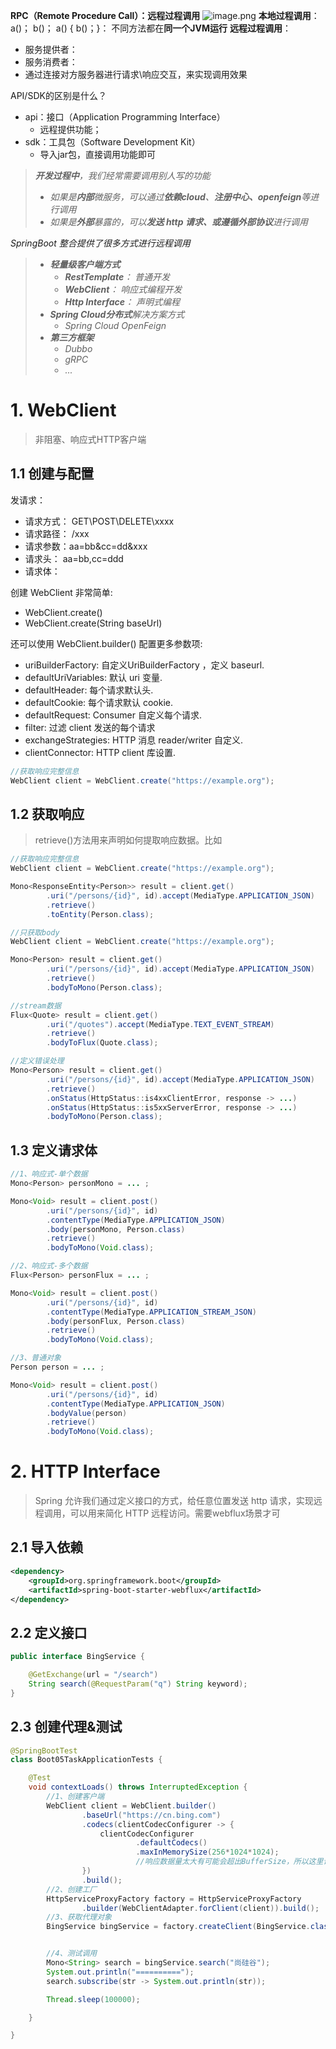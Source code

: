 
**RPC（Remote Procedure Call）：远程过程调用**
![image.png](https://cdn.nlark.com/yuque/0/2023/png/1613913/1683348699620-39b5acb1-9f2a-4a7f-af3a-7829769ca567.png#averageHue=%2372ac26&clientId=u4cdb8c18-aa58-4&from=paste&height=191&id=u9323b6bc&originHeight=239&originWidth=643&originalType=binary&ratio=1.25&rotation=0&showTitle=false&size=17409&status=done&style=none&taskId=u3c12af96-07b4-4f1b-adf3-5ff3953da63&title=&width=514.4)
**本地过程调用**： a()； b()； a() { b()；}： 不同方法都在**同一个JVM运行**
**远程过程调用**：

- 服务提供者：
- 服务消费者：
- 通过连接对方服务器进行请求\响应交互，来实现调用效果

API/SDK的区别是什么？

- api：接口（Application Programming Interface）
   - 远程提供功能； 
- sdk：工具包（Software Development Kit）
   - 导入jar包，直接调用功能即可
> _**开发过程中**，我们经常需要调用别人写的功能_
> - _如果是**内部**微服务，可以通过**依赖cloud**、**注册中心、openfeign**等进行调用_
> - _如果是**外部**暴露的，可以**发送 http 请求、或遵循外部协议**进行调用_
> 
_SpringBoot 整合提供了很多方式进行远程调用_
> - _**轻量级客户端方式**_
>    - _**RestTemplate**： 普通开发_
>    - _**WebClient**： 响应式编程开发_
>    - _**Http Interface**： 声明式编程_
> - _**Spring Cloud分布式**解决方案方式_
>    - _Spring Cloud OpenFeign_
> - _**第三方框架**_
>    - _Dubbo_
>    - _gRPC_
>    - _..._



# 1. WebClient
> 非阻塞、响应式HTTP客户端

## 1.1 创建与配置
发请求：

- 请求方式： GET\POST\DELETE\xxxx
- 请求路径： /xxx
- 请求参数：aa=bb&cc=dd&xxx
- 请求头： aa=bb,cc=ddd
- 请求体：

创建 WebClient 非常简单:

- WebClient.create()
- WebClient.create(String baseUrl)

还可以使用 WebClient.builder() 配置更多参数项:

- uriBuilderFactory: 自定义UriBuilderFactory ，定义 baseurl.
- defaultUriVariables: 默认 uri 变量.
- defaultHeader: 每个请求默认头.
- defaultCookie: 每个请求默认 cookie.
- defaultRequest: Consumer 自定义每个请求.
- filter: 过滤 client 发送的每个请求
- exchangeStrategies: HTTP 消息 reader/writer 自定义.
- clientConnector: HTTP client 库设置.
```java
//获取响应完整信息
WebClient client = WebClient.create("https://example.org");
```

## 1.2 获取响应
> retrieve()方法用来声明如何提取响应数据。比如

```java
//获取响应完整信息
WebClient client = WebClient.create("https://example.org");

Mono<ResponseEntity<Person>> result = client.get()
        .uri("/persons/{id}", id).accept(MediaType.APPLICATION_JSON)
        .retrieve()
        .toEntity(Person.class);

//只获取body
WebClient client = WebClient.create("https://example.org");

Mono<Person> result = client.get()
        .uri("/persons/{id}", id).accept(MediaType.APPLICATION_JSON)
        .retrieve()
        .bodyToMono(Person.class);

//stream数据
Flux<Quote> result = client.get()
        .uri("/quotes").accept(MediaType.TEXT_EVENT_STREAM)
        .retrieve()
        .bodyToFlux(Quote.class);

//定义错误处理
Mono<Person> result = client.get()
        .uri("/persons/{id}", id).accept(MediaType.APPLICATION_JSON)
        .retrieve()
        .onStatus(HttpStatus::is4xxClientError, response -> ...)
        .onStatus(HttpStatus::is5xxServerError, response -> ...)
        .bodyToMono(Person.class);
```

## 1.3 定义请求体
```java
//1、响应式-单个数据
Mono<Person> personMono = ... ;

Mono<Void> result = client.post()
        .uri("/persons/{id}", id)
        .contentType(MediaType.APPLICATION_JSON)
        .body(personMono, Person.class)
        .retrieve()
        .bodyToMono(Void.class);

//2、响应式-多个数据
Flux<Person> personFlux = ... ;

Mono<Void> result = client.post()
        .uri("/persons/{id}", id)
        .contentType(MediaType.APPLICATION_STREAM_JSON)
        .body(personFlux, Person.class)
        .retrieve()
        .bodyToMono(Void.class);

//3、普通对象
Person person = ... ;

Mono<Void> result = client.post()
        .uri("/persons/{id}", id)
        .contentType(MediaType.APPLICATION_JSON)
        .bodyValue(person)
        .retrieve()
        .bodyToMono(Void.class);
```
# 2. HTTP Interface
> Spring 允许我们通过定义接口的方式，给任意位置发送 http 请求，实现远程调用，可以用来简化 HTTP 远程访问。需要webflux场景才可

## 2.1 导入依赖
```xml
<dependency>
    <groupId>org.springframework.boot</groupId>
    <artifactId>spring-boot-starter-webflux</artifactId>
</dependency>
```
## 2.2 定义接口
```java
public interface BingService {

    @GetExchange(url = "/search")
    String search(@RequestParam("q") String keyword);
}
```

## 2.3 创建代理&测试
```java
@SpringBootTest
class Boot05TaskApplicationTests {

    @Test
    void contextLoads() throws InterruptedException {
        //1、创建客户端
        WebClient client = WebClient.builder()
                .baseUrl("https://cn.bing.com")
                .codecs(clientCodecConfigurer -> {
                    clientCodecConfigurer
                            .defaultCodecs()
                            .maxInMemorySize(256*1024*1024);
                            //响应数据量太大有可能会超出BufferSize，所以这里设置的大一点
                })
                .build();
        //2、创建工厂
        HttpServiceProxyFactory factory = HttpServiceProxyFactory
                .builder(WebClientAdapter.forClient(client)).build();
        //3、获取代理对象
        BingService bingService = factory.createClient(BingService.class);


        //4、测试调用
        Mono<String> search = bingService.search("尚硅谷");
        System.out.println("==========");
        search.subscribe(str -> System.out.println(str));

        Thread.sleep(100000);

    }

}
```
